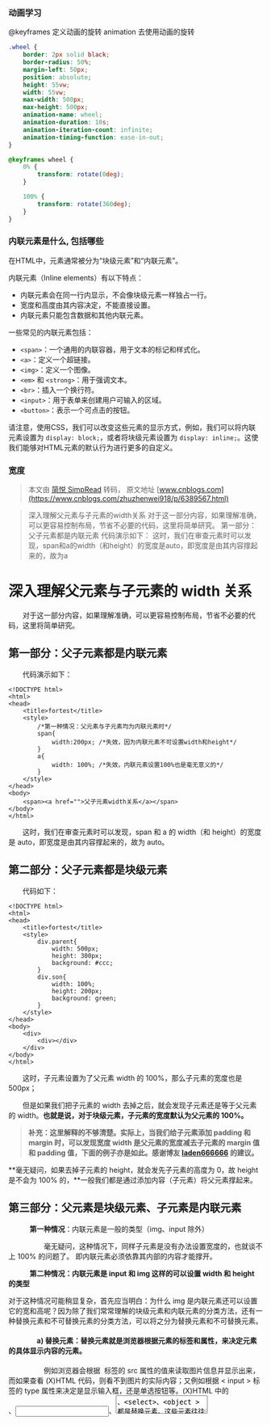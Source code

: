 ### 动画学习

@keyframes 定义动画的旋转
animation 去使用动画的旋转
```css
.wheel {
    border: 2px solid black;
    border-radius: 50%;
    margin-left: 50px;
    position: absolute;
    height: 55vw;
    width: 55vw;
    max-width: 500px;
    max-height: 500px;
    animation-name: wheel;
    animation-duration: 10s;
    animation-iteration-count: infinite;
    animation-timing-function: ease-in-out;
}

@keyframes wheel {
    0% {
        transform: rotate(0deg);
    }

    100% {
        transform: rotate(360deg);
    }
}
```

### 内联元素是什么, 包括哪些

在HTML中，元素通常被分为“块级元素”和“内联元素”。

内联元素（Inline elements）有以下特点：

- 内联元素会在同一行内显示，不会像块级元素一样独占一行。
- 宽度和高度由其内容决定，不能直接设置。
- 内联元素只能包含数据和其他内联元素。

一些常见的内联元素包括：

- `<span>`：一个通用的内联容器，用于文本的标记和样式化。
- `<a>`：定义一个超链接。
- `<img>`：定义一个图像。
- `<em>` 和 `<strong>`：用于强调文本。
- `<br>`：插入一个换行符。
- `<input>`：用于表单来创建用户可输入的区域。
- `<button>`：表示一个可点击的按钮。

请注意，使用CSS，我们可以改变这些元素的显示方式，例如，我们可以将内联元素设置为 `display: block;`，或者将块级元素设置为 `display: inline;`。这使我们能够对HTML元素的默认行为进行更多的自定义。


### 宽度

> 本文由 [简悦 SimpRead](http://ksria.com/simpread/) 转码， 原文地址 [www.cnblogs.com](https://www.cnblogs.com/zhuzhenwei918/p/6389567.html)

> 深入理解父元素与子元素的width关系 对于这一部分内容，如果理解准确，可以更容易控制布局，节省不必要的代码，这里将简单研究。 第一部分：父子元素都是内联元素 代码演示如下： 这时，我们在审查元素时可以发现，span和a的width（和height）的宽度是auto，即宽度是由其内容撑起来的，故为a

深入理解父元素与子元素的 width 关系
=====================

　　对于这一部分内容，如果理解准确，可以更容易控制布局，节省不必要的代码，这里将简单研究。

第一部分：父子元素都是内联元素
---------------

　　代码演示如下：

```
<!DOCTYPE html>
<html>
<head>
    <title>fortest</title>
    <style>
        /*第一种情况：父元素与子元素均为内联元素时*/
        span{
            width:200px; /*失效，因为内联元素不可设置width和height*/
        }
        a{
            width: 100%; /*失效，内联元素设置100%也是毫无意义的*/
        }
    </style>
</head>
<body>
    <span><a href="">父子元素width关系</a></span>
</body>
</html>

```

　　这时，我们在审查元素时可以发现，span 和 a 的 width（和 height）的宽度是 auto，即宽度是由其内容撑起来的，故为 auto。

第二部分：父子元素都是块级元素
---------------

　　代码如下：

```
<!DOCTYPE html>
<html>
<head>
    <title>fortest</title>
    <style>
        div.parent{
            width: 500px;
            height: 300px;
            background: #ccc;
        }
        div.son{
            width: 100%;
            height: 200px;
            background: green;
        }
    </style>
</head>
<body>
    <div>
        <div></div>
    </div>
</body>
</html>

```

　　这时，子元素设置为了父元素 width 的 100%，那么子元素的宽度也是 500px；

　　但是如果我们把子元素的 width 去掉之后，就会发现子元素还是等于父元素的 width。**也就是说，对于块级元素，子元素的宽度默认为父元素的 100%。**

> **补充：这里解释的不够清楚。实际上，当我们给子元素添加 padding 和 margin 时，可以发现宽度 width 是父元素的宽度减去子元素的 margin 值和 padding 值，下面的例子亦是如此。感谢博友 [laden666666](http://www.cnblogs.com/laden666666/) 的建议。**

 **毫无疑问，如果去掉子元素的 height，就会发先子元素的高度为 0，故 height 是不会为 100% 的，**一般我们都是通过添加内容（子元素）将父元素撑起来。

第三部分：父元素是块级元素、子元素是内联元素
----------------------

　　　**第一种情况**：内联元素是一般的类型（img、input 除外）

　　　　　毫无疑问，这种情况下，同样子元素是没有办法设置宽度的，也就谈不上 100% 的问题了。 即内联元素必须依靠其内部的内容才能撑开。

　　　**第二种情况：内联元素是 input 和 img 这样的可以设置 width 和 height 的类型**

 对于这种情况可能稍显复杂，首先应当明白：为什么 img 是内联元素还可以设置它的宽和高呢？因为除了我们常常理解的块级元素和内联元素的分类方法，还有一种替换元素和不可替换元素的分类方法，可以将之分为替换元素和不可替换元素。

#### 　　　　a) 替换元素：替换元素就是浏览器根据元素的标签和属性，来决定元素的具体显示内容的元素。

　　　　　例如浏览器会根据 <img> 标签的 src 属性的值来读取图片信息并显示出来，而如果查看 (X)HTML 代码，则看不到图片的实际内容；又例如根据 < input > 标签的 type 属性来决定是显示输入框，还是单选按钮等。(X)HTML 中的　　　　<img>、<input>、<textarea>、<select>、<object > 都是替换元素。这些元素往往没有实际的内容，即是一个空元素，例如：<img src=”cat.jpg” />  <input type="submit"  />  浏览器会根据元素的标签类型和属性来显示这些元素。可替换元素也在其显示中生成了框。

#### 　　　　b) 不可替换元素 (X)HTML 的大多数元素是不可替换元素，即其内容直接表现给用户端（例如浏览器）。

　　　　<p> 这是一个段落 </p>，这个段落 p 就是一个不可替换元素，那么其中这是一个段落会被全部显示。

　　　　**当时 img 这种元素时，不管我们怎么设置父元素的宽度和高度，而不设置 img 的宽和高时，img 总是表现为其原始的宽和高。**

 而如果我们只设置了其高度，不设置宽度看看其表现时怎么样的吧，如下所示（原始图片的大小为 1920X1080 的图片）：

```
<!DOCTYPE html>
<html>
<head>
    <title>fortest</title>
    <style>
        div.parent{
            width: 500px;
            height: 300px;
            background: #ccc;
        }
        img{
            height: 100px;
            background: green;
        }
    </style>
</head>
<body>
    <div>
        <img src="http://img2.3lian.com/2014/c7/12/d/77.jpg"></img>
    </div>
</body>
</html>

```

　　　　效果如下所示：

　　![](https://images2015.cnblogs.com/blog/1044137/201702/1044137-20170211184212385-1105323675.png)

　　由此我们可以发现，虽然没有设置宽度，但是表现在浏览器上为 160px，**它并没有继承父元素的 100% 得到 500px，而是根据既定的高度来等比例缩小宽度。  同样， 如果只设置 width，那么 height 也会等比例改变。** **如果我们把 img 的 width 设置为 100%，就可以发现其宽度这时就和父元素的宽度一致了，如下所示：**

 **![](https://images2015.cnblogs.com/blog/1044137/201702/1044137-20170211184634354-734645165.png)** 

 **而我们一般的做法时，首先确定 img 的父元素的宽度和高度，然后再将 img 的宽度和高度设置位 100%，这样，图片就能铺满父元素了。**

第四部分：同为块级元素的父元素与脱离文档流的子元素
-------------------------

　 **第一种情况：float:left 和 float:right**

 **如果将子元素设置为 float:left 或 float：right，这时它就脱离了文档流，代码如下：**

```
<!DOCTYPE html>
<html>
<head>
    <title>fortest</title>
    <style>
        div.parent{
            width: 500px;
            height: 300px;
            background: #ccc;
        }
        div.son{
            float: right;            
            height: 100px;
            background: red;　　
        }
    </style>
</head>
<body>
    <div>
        <div></div>
    </div>
</body>
</html>

```

　　这时，我们就只能看到父元素，而通过审查元素可知，子元素为 0X100，浮动在父元素的最右边。

　　**第二种情况：position:absolute 或 position:fixed**

 **同样，这种情况也是脱离正常文档流，导致 width 为 0。**

 **第三种情况: positon:relative**

 **这种情况下，子元素并没有脱离文档流，所以此时 width 就成了默认的 100%, 宽度为 500px。**

第五部分：同为块级元素的子元素和脱离文档流的父元素
-------------------------

　　第一种情况：position:absolute 或 position:fixed

　　　　代码如下：

```
<!DOCTYPE html>
<html>
<head>
    <title>fortest</title>
    <style>
        div.grand{
            position: relative;
            width: 1000px;
            height: 600px;
            background:pink;
        }
        div.parent{
            position: absolute;
            top:50px;
            left: 50px;
            width: 500px;
            height: 300px;
            background: #ccc;
        }
        div.son{
            right: 10px;
            height: 100px;
            background: red;
        }
    </style>
</head>
<body>
    <div>
      <div>
          <div></div>
      </div>
    </div>
    
</body>
</html>

```

　　效果如下：

![](https://images2015.cnblogs.com/blog/1044137/201702/1044137-20170211190320354-683716549.png)　　

　　也就是说，这时，子元素同样是默认的 100% 相对与父元素，fixed 时情况相同。

**第二种情况: float:right 或 float:left**

　　同上一种情况。

**第三种情况: position:relative**

　　同上面两种情况。

 **也就是说，父元素脱离文档流对子元素没有影响。**
